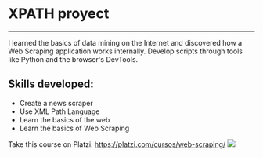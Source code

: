# XPATH proyect
------
I learned the basics of data mining on the Internet and discovered how a Web Scraping application works internally. Develop scripts through tools like Python and the browser's DevTools. 
## Skills developed:
- Create a news scraper
- Use XML Path Language
- Learn the basics of the web
- Learn the basics of Web Scraping

Take this course on Platzi: https://platzi.com/cursos/web-scraping/
![](//upload.wikimedia.org/wikipedia/commons/thumb/3/32/Platzi.jpg/800px-Platzi.jpg)